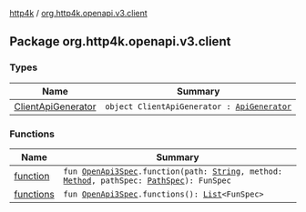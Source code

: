 [http4k](../index.md) / [org.http4k.openapi.v3.client](./index.md)

## Package org.http4k.openapi.v3.client

### Types

| Name | Summary |
|---|---|
| [ClientApiGenerator](-client-api-generator/index.md) | `object ClientApiGenerator : `[`ApiGenerator`](../org.http4k.openapi.v3/-api-generator.md) |

### Functions

| Name | Summary |
|---|---|
| [function](function.md) | `fun `[`OpenApi3Spec`](../org.http4k.openapi.v3/-open-api3-spec/index.md)`.function(path: `[`String`](https://kotlinlang.org/api/latest/jvm/stdlib/kotlin/-string/index.html)`, method: `[`Method`](../org.http4k.core/-method/index.md)`, pathSpec: `[`PathSpec`](../org.http4k.openapi.v3/-path-spec/index.md)`): FunSpec` |
| [functions](functions.md) | `fun `[`OpenApi3Spec`](../org.http4k.openapi.v3/-open-api3-spec/index.md)`.functions(): `[`List`](https://kotlinlang.org/api/latest/jvm/stdlib/kotlin.collections/-list/index.html)`<FunSpec>` |
